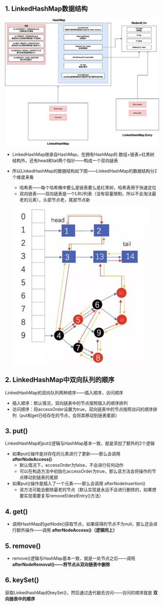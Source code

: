 ## 1. LinkedHashMap数据结构

![LinkedHashMap.drawio](p/LinkedHashMap.drawio.png)

* LinkedHashMap继承自HashMap，在拥有HashMap的 数组+链表+红黑树 结构外，还有head和tail两个指针——构成一个双向链表

* 所以LinkedHashMap的数据结构如下图——LinkedHashMap的数据结构分2个维度来看

  * 哈希表——每个哈希桶中要么是链表要么是红黑树，哈希表用于快速定位
  * 双向链表——双向链表是一个LRU列表（没有容量限制，所以不会淘汰最老的元素），头部节点老，尾部节点新

  ![LinkedHashMap数据结构](p/LinkedHashMap数据结构.png)



## 2. LinkedHashMap中双向队列的顺序

LinkedHashMap的双向队列两种顺序——插入顺序，访问顺序

* 插入顺序：默认情况，双向链表中的节点按照插入的顺序排列
* 访问顺序：将accessOrder设置为true，双向链表中的节点按照访问的顺序排列（put和get已经存在的节点，会将其移动到链表尾部）



## 3. put()

LinkedHashMap的put()逻辑与HashMap基本一致，就是添加了额外的2个逻辑

* 如果put()操作是对存在的元素进行了更新——那么会调用 **afterNodeAccess()**
  * 默认情况下，accessOrder为false，不会进行任何动作
  * 可以在构造方法中初始化accessOrder为true，那么该方法会将操作的节点移动到链表的尾部
* 如果put()操作是插入了一个元素——那么会调用 afterNodeInsertion()
  * 该方法可能会删除最老的节点（默认实现是永远不会进行删除的，如果想要实现需要复写removeEldestEntry()方法）



## 4. get()

* 调用HashMap的getNode()获取节点，如果获得的节点不为null，那么还会进行额外操作——调用 **afterNodeAccess()（逻辑同上）**



## 5. remove()

* remove()逻辑与HashMap基本一致，就是一处节点之后——调用 **afterNodeRemoval()——将节点从双向链表中删除**



## 6. keySet()

获取LinkedhashMap的keySet()，然后通过迭代器去访问——访问的顺序就是 **双向链表中的顺序**